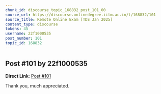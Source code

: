```yaml
---
chunk_id: discourse_topic_168832_post_101_00
source_url: https://discourse.onlinedegree.iitm.ac.in/t/168832/101
source_title: Remote Online Exam [TDS Jan 2025]
content_type: discourse
tokens: 45
username: 22f1000535
post_number: 101
topic_id: 168832
---
```


## Post #101 by 22f1000535

**Direct Link**: [Post #101](https://discourse.onlinedegree.iitm.ac.in/t/168832/101)

Thank you, much appreciated.
